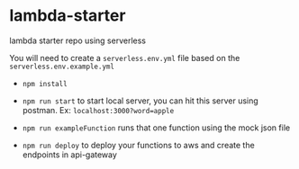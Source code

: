 # lambda-starter
lambda starter repo using serverless

You will need to create a `serverless.env.yml` file based on the `serverless.env.example.yml`

- `npm install`

- `npm run start` to start local server, you can hit this server using postman. Ex: `localhost:3000?word=apple`

- `npm run exampleFunction` runs that one function using the mock json file

- `npm run deploy` to deploy your functions to aws and create the endpoints in api-gateway
